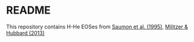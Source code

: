 # README

This repository contains H-He EOSes from [Saumon et al. (1995)](https://ui.adsabs.harvard.edu/abs/1995ApJS...99..713S/abstract), [Militzer & Hubbard (2013)](https://iopscience.iop.org/article/10.1088/0004-637X/774/2/148/meta)
